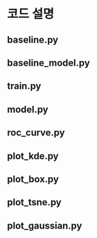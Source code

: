 # 코드 설명

## baseline.py

## baseline_model.py

## train.py

## model.py

## roc_curve.py

## plot_kde.py

## plot_box.py

## plot_tsne.py

## plot_gaussian.py

